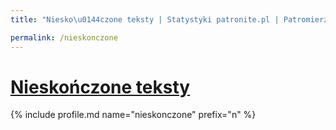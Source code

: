 ```yaml
---
title: "Niesko\u0144czone teksty | Statystyki patronite.pl | Patromierz"

permalink: /nieskonczone
---
```


# [Nieskończone teksty](https://patronite.pl/nieskonczone)

{% include profile.md name="nieskonczone" prefix="n" %}
